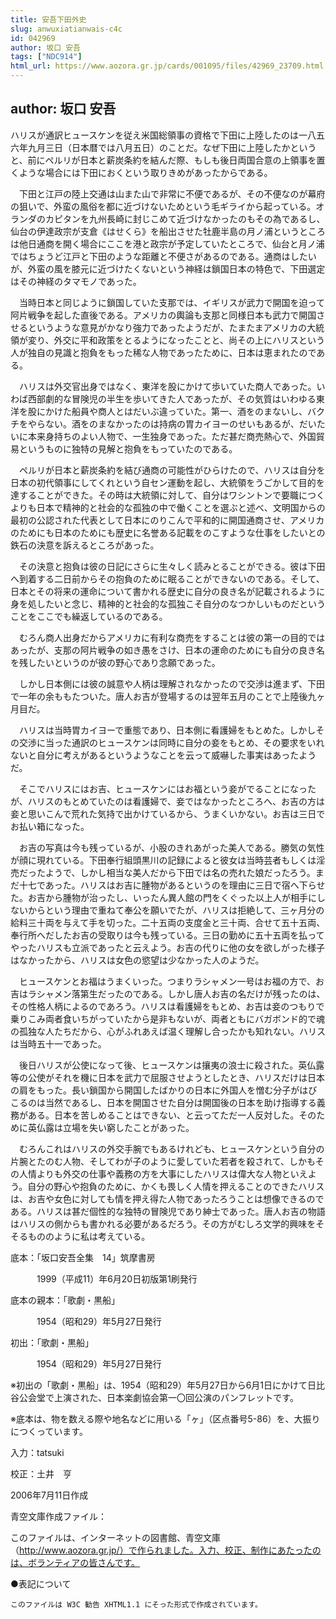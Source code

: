 ```yaml
---
title: 安吾下田外史
slug: anwuxiatianwais-c4c
id: 042969
author: 坂口 安吾
tags: ["NDC914"]
html_url: https://www.aozora.gr.jp/cards/001095/files/42969_23709.html
---
```


## author: 坂口 安吾

ハリスが通訳ヒュースケンを従え米国総領事の資格で下田に上陸したのは一八五六年九月三日（日本暦では八月五日）のことだ。なぜ下田に上陸したかというと、前にペルリが日本と薪炭条約を結んだ際、もしも後日両国合意の上領事を置くような場合には下田におくという取りきめがあったからである。

　下田と江戸の陸上交通は山また山で非常に不便であるが、その不便なのが幕府の狙いで、外蛮の風俗を都に近づけないためという毛ギライから起っている。オランダのカピタンを九州長崎に封じこめて近づけなかったのもその為であるし、仙台の伊達政宗が支倉《はせくら》を船出させた牡鹿半島の月ノ浦というところは他日通商を開く場合にここを港と政宗が予定していたところで、仙台と月ノ浦ではちょうど江戸と下田のような距離と不便さがあるのである。通商はしたいが、外蛮の風を膝元に近づけたくないという神経は鎖国日本の特色で、下田選定はその神経のタマモノであった。

　当時日本と同じように鎖国していた支那では、イギリスが武力で開国を迫って阿片戦争を起した直後である。アメリカの輿論も支那と同様日本も武力で開国させるというような意見がかなり強力であったようだが、たまたまアメリカの大統領が変り、外交に平和政策をとるようになったことと、尚その上にハリスという人が独自の見識と抱負をもった稀な人物であったために、日本は恵まれたのである。

　ハリスは外交官出身ではなく、東洋を股にかけて歩いていた商人であった。いわば西部劇的な冒険児の半生を歩いてきた人であったが、その気質はいわゆる東洋を股にかけた船員や商人とはだいぶ違っていた。第一、酒をのまないし、バクチをやらない。酒をのまなかったのは持病の胃カイヨーのせいもあるが、だいたいに本来身持ちのよい人物で、一生独身であった。ただ甚だ商売熱心で、外国貿易というものに独特の見解と抱負をもっていたのである。

　ペルリが日本と薪炭条約を結び通商の可能性がひらけたので、ハリスは自分を日本の初代領事にしてくれという自セン運動を起し、大統領をうごかして目的を達することができた。その時は大統領に対して、自分はワシントンで要職につくよりも日本で精神的と社会的な孤独の中で働くことを選ぶと述べ、文明国からの最初の公認された代表として日本にのりこんで平和的に開国通商させ、アメリカのためにも日本のためにも歴史に名誉ある記載をのこすような仕事をしたいとの鉄石の決意を訴えるところがあった。

　その決意と抱負は彼の日記にさらに生々しく読みとることができる。彼は下田へ到着する二日前からその抱負のために眠ることができないのである。そして、日本とその将来の運命について書かれる歴史に自分の良き名が記載されるように身を処したいと念じ、精神的と社会的な孤独こそ自分のなつかしいものだということをここでも繰返しているのである。

　むろん商人出身だからアメリカに有利な商売をすることは彼の第一の目的ではあったが、支那の阿片戦争の如き愚をさけ、日本の運命のためにも自分の良き名を残したいというのが彼の野心であり念願であった。

　しかし日本側には彼の誠意や人柄は理解されなかったので交渉は進まず、下田で一年の余ももたついた。唐人お吉が登場するのは翌年五月のことで上陸後九ヶ月目だ。

　ハリスは当時胃カイヨーで重態であり、日本側に看護婦をもとめた。しかしその交渉に当った通訳のヒュースケンは同時に自分の妾をもとめ、その要求をいれないと自分に考えがあるというようなことを云って威嚇した事実はあったようだ。

　そこでハリスにはお吉、ヒュースケンにはお福という妾がでることになったが、ハリスのもとめていたのは看護婦で、妾ではなかったところへ、お吉の方は妾と思いこんで荒れた気持で出かけているから、うまくいかない。お吉は三日でお払い箱になった。

　お吉の写真は今も残っているが、小股のきれあがった美人である。勝気の気性が顔に現れている。下田奉行組頭黒川の記録によると彼女は当時芸者もしくは淫売だったようで、しかし相当な美人だから下田では名の売れた娘だったろう。まだ十七であった。ハリスはお吉に腫物があるというのを理由に三日で宿へ下らせた。お吉から腫物が治ったし、いったん異人館の門をくぐった以上人が相手にしないからという理由で重ねて奉公を願いでたが、ハリスは拒絶して、三ヶ月分の給料三十両を与えて手を切った。二十五両の支度金と三十両、合せて五十五両、奉行所へだしたお吉の受取りは今も残っている。三日の勤めに五十五両を払ってやったハリスも立派であったと云えよう。お吉の代りに他の女を欲しがった様子はなかったから、ハリスは女色の慾望は少なかった人のようだ。

　ヒュースケンとお福はうまくいった。つまりラシャメン一号はお福の方で、お吉はラシャメン落第生だったのである。しかし唐人お吉の名だけが残ったのは、その性格人柄によるのであろう。ハリスは看護婦をもとめ、お吉は妾のつもりで乗りこみ両者食いちがっていたから是非もないが、両者ともにバガボンド的で魂の孤独な人たちだから、心がふれあえば温く理解し合ったかも知れない。ハリスは当時五十一であった。

　後日ハリスが公使になって後、ヒュースケンは攘夷の浪士に殺された。英仏露等の公使がそれを機に日本を武力で屈服させようとしたとき、ハリスだけは日本の肩をもった。長い鎖国から開国したばかりの日本に外国人を憎む分子がはびこるのは当然であるし、日本を開国させた自分は開国後の日本を助け指導する義務がある。日本を苦しめることはできない、と云ってただ一人反対した。そのために英仏露は立場を失い窮したことがあった。

　むろんこれはハリスの外交手腕でもあるけれども、ヒュースケンという自分の片腕とたのむ人物、そしてわが子のように愛していた若者を殺されて、しかもその人情よりも外交の仕事や義務の方を大事にしたハリスは偉大な人物といえよう。自分の野心や抱負のために、かくも畏しく人情を押えることのできたハリスは、お吉や女色に対しても情を押え得た人物であったろうことは想像できるのである。ハリスは甚だ個性的な独特の冒険児であり紳士であった。唐人お吉の物語はハリスの側からも書かれる必要があるだろう。その方がむしろ文学的興味をそそるもののように私は考えている。













底本：「坂口安吾全集　14」筑摩書房


　　　1999（平成11）年6月20日初版第1刷発行

底本の親本：「歌劇・黒船」

　　　1954（昭和29）年5月27日発行

初出：「歌劇・黒船」

　　　1954（昭和29）年5月27日発行

※初出の「歌劇・黒船」は、1954（昭和29）年5月27日から6月1日にかけて日比谷公会堂で上演された、日本楽劇協会第一〇回公演のパンフレットです。

※底本は、物を数える際や地名などに用いる「ヶ」（区点番号5-86）を、大振りにつくっています。

入力：tatsuki

校正：土井　亨

2006年7月11日作成

青空文庫作成ファイル：

このファイルは、インターネットの図書館、青空文庫（http://www.aozora.gr.jp/）で作られました。入力、校正、制作にあたったのは、ボランティアの皆さんです。











●表記について


	このファイルは W3C 勧告 XHTML1.1 にそった形式で作成されています。